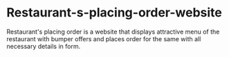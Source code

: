 # Restaurant-s-placing-order-website
Restaurant's placing order is a website that displays attractive menu of the restaurant with bumper offers and places order for the same with all necessary details in form. 
